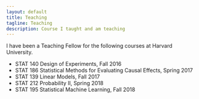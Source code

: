 ```yaml
---
layout: default
title: Teaching
tagline: Teaching
description: Course I taught and am teaching
---
```

I have been a Teaching Fellow for the following courses at Harvard University. 

- STAT 140 Design of Experiments, Fall 2016
- STAT 186 Statistical Methods for Evaluating Causal Effects, Spring 2017
- STAT 139 Linear Models, Fall 2017
- STAT 212 Probability II, Spring 2018
- STAT 195 Statistical Machine Learning, Fall 2018
